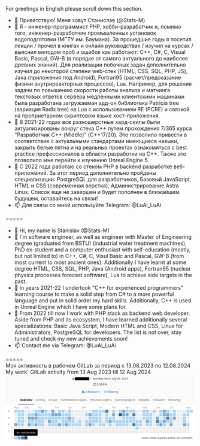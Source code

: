 For greetings in English please scroll down this section.

- 👋 Приветствую! Меня зовут Станислав (@Stats-M)
- 👀 Я - инженер-программист PHP, хобби-разработчик и, помимо того, инженер-разработчик промышленных установок водоподготовки (МГТУ им. Баумана). За прошедшие годы я посетил лекции / прочел в книгах и онлайн руководствах / изучил на курсах / выяснил методом проб и ошибок как работают: C++, C#, C, Visual Basic, Pascal, GW-B (в порядке от самого актуального до наиболее древних знаний). Для реализации побочных задач дополнительно изучил до некоторой степени web-стек (HTML, CSS, SQL, PHP, JS), Java (приложения под Android), Fortran95 (расчет/предсказание физики внутриреакторных процессов), Lua. Например, для решения задачи по повышению скорости работы анализа и матчинга текстовых ответов сервера медленными клиентскими машинами была разработана загружаемая адд-он библиотека Patricia tree (вариация Radix tree) на Lua с использованием RE (PCRE) и связкой на проприетарном скриптовом языке хост-приложения.
- 🌱 В 2021-22 годах все разношерстные хард-скилы были актуализированы вокруг стека С++ путем прохождения 7/365 курса "Разработчик С++ (Middle)" (C++17/20). Это позволило привести в соответствие с актуальными стандартами имеющиеся навыки, закрыть белые пятна и на реальных проектах ознакомиться с best practice профессионалов в области разработки на С++. Также это позволило мне перейти к изучению Unreal Engine 5.
- 💞️ С 2022 года работаю со стеком PHP в backend разработке веб-приложений. За этот период дополнительно пройдены специализации: PostgreSQL для разработчиков, Базовый JavaScript, HTML и CSS (cовременная верстка), Администрирование Astra Linux. Список еще не завершен и будет пополнен в ближайшем будущем, оставайтесь на связи!
- 📫 Для связи со мной используйте Telegram: @LuAi_LuAi

=====
- 👋 Hi, my name is Stanislav (@Stats-M)
- 👀 I'm software engineer, as well as engineer with Master of Engineering degree (graduated from BSTU) (industrial water treatment machines), PhD ex-student and a computer enthusiast with self-education (mostly, but not limited to) in C++, C#, C, Visul Basic and Pascal, GW-B (from most current to most ancient ones). Additionally I have learnt at some degree HTML, CSS, SQL, PHP, Java (Android apps), Fortran95 (nuclear physics processes forecast software), Lua to achieve side targets in the past.
- 🌱 In years 2021-22 I undertook "C++ for experienced programmers" learning course to make a solid step from C# to a more powerful language and put in solid order my hard skills. Additionally, C++ is used in Unreal Engine which I have some plans for.
- 💞️ From 2022 till now I work with PHP stack as backend web developer. Aside from PHP and its ecosystem, I have learned additionally several specializations: Basic Java Script, Modern HTML and CSS, Linux for Administrators, PostgreSQL for developers. The list is not over, stay tuned and check my new achievements soon!
- 📫 Contact me via Telegram: @LuAi_LuAi

=====\
Моя активность в рабочем GitLab за период с 13.08.2023 по 12.08.2024\
My work' GitLab activity from 13 Aug 2023 till 12 Aug 2024\
![alt text](https://github.com/Stats-M/Stats-M/blob/b7f370abc16eaacd5d1c5e29edd7763a8e715f59/2024-08-12%20GitLab.png?raw=true)

<!---
Stats-M/Stats-M is a ✨ special ✨ repository because its `README.md` (this file) appears on your GitHub profile.
You can click the Preview link to take a look at your changes.
--->
